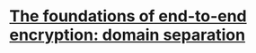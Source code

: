 # [The foundations of end-to-end encryption: domain separation](https://kerkour.com/end-to-end-encryption-domain-separation-cryptography)
